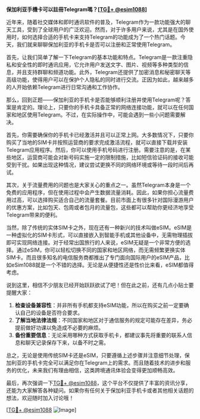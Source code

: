 **保加利亚手機卡可以註冊Telegram嗎？[[TG💪+ @esim1088](https://t.me/s/esim1088)]**

近年来，随着社交媒体和即时通讯软件的普及，Telegram作为一款功能强大的聊天工具，受到了全球用户的广泛欢迎。然而，对于许多用户来说，尤其是在国外使用时，如何选择合适的手机卡来支持Telegram的功能成为了一个热门话题。今天，我们就来聊聊保加利亚的手机卡是否可以注册和正常使用Telegram。

首先，让我们简单了解一下Telegram的基本功能和特点。Telegram是一款注重隐私和安全性的即时通讯应用，它允许用户发送文字、图片、视频等多种类型的信息，并且支持群聊和频道功能。此外，Telegram还提供了加密消息和秘密聊天等高级功能，使得用户可以在保护个人隐私的同时进行交流。正因为如此，越来越多的人开始依赖Telegram进行日常沟通和工作协作。

那么，回到正题——保加利亚的手机卡是否能够顺利注册并使用Telegram呢？答案是肯定的。理论上，只要你的手机卡具备正常的网络连接功能，就可以在任何国家和地区使用Telegram。不过，在实际操作中，可能会遇到一些小问题需要解决。

首先，你需要确保你的手机卡已经激活并且可以正常上网。大多数情况下，只要你购买了当地的SIM卡并按照运营商的要求完成激活流程，就可以直接下载并安装Telegram应用程序。然后，你可以使用手机号码进行注册。需要注意的是，在某些地区，运营商可能会对新号码实施一定的限制措施，比如短信验证码的接收可能受到干扰。如果出现这种情况，建议尝试更换不同的网络环境或等待一段时间后再试。

其次，关于流量费用的问题也是大家关心的重点之一。虽然Telegram本身是一个免费的应用程序，但在使用过程中会产生数据流量消耗。因此，如果你担心流量费用过高，可以选择购买适合自己的流量套餐。目前市面上有很多针对国际漫游用户的优惠方案，比如包天、包周或者包月的流量包，这些都可以帮助你更经济地享受Telegram带来的便利。

当然，除了传统的实体SIM卡之外，现在还有一种新兴的技术叫做eSIM。eSIM是一种虚拟化的SIM卡形式，可以直接嵌入到智能手机或其他设备中，无需物理插拔即可实现网络连接。对于经常出国旅行的人来说，eSIM无疑是一个非常方便的选择。通过eSIM，你可以轻松切换不同的国家和地区网络，而无需频繁更换实体SIM卡。而且很多知名的电信服务商都推出了专门面向国际用户的eSIM产品，比如eSim1088就是一个不错的选择。无论是从便捷性还是性价比来看，eSIM都值得考虑。

说到这里，相信不少朋友已经开始跃跃欲试了吧！但在此之前，还有几点小贴士要提醒大家：

1. **检查设备兼容性**：并非所有手机都支持eSIM功能，所以在购买之前一定要确认自己的设备是否符合要求。
2. **了解当地法律法规**：不同国家和地区对于通信服务的规定可能存在差异，务必提前做好功课以免造成不必要的麻烦。
3. **备份重要信息**：无论采用哪种方式获取手机卡，都建议事先将重要的联系人信息和聊天记录保存下来，以备不时之需。

总之，无论是使用传统SIM卡还是eSIM，只要遵循上述步骤并注意细节处理，保加利亚的手机卡完全可以满足你在Telegram上的需求。而且随着技术的进步和服务的优化，未来我们有理由相信，这类跨境通讯体验会变得更加顺畅高效。

最后，再次强调一下[TG💪+ @esim1088](https://t.me/s/esim1088)，这个平台不仅提供了丰富的资讯分享，还能为大家解答各种疑问。如果你有任何关于保加利亚手机卡或者其他相关话题的想法，欢迎随时加入讨论哦！

[[TG💪+ @esim1088](https://t.me/s/esim1088) ![Image](https://i.postimg.cc/4NQfJmqS/Snipaste-2025-05-13-00-14-12.png)]